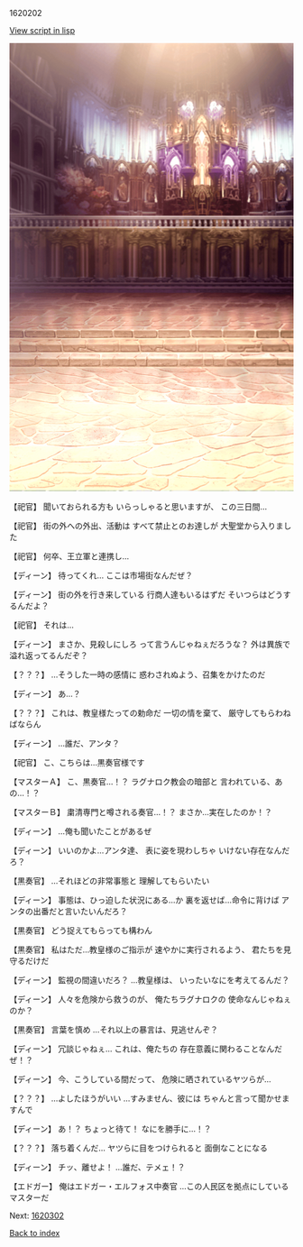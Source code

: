 1620202

[View script in lisp](../scripts/1620202.txt)

![006_church.png](../images/backgrounds/006_church.png)

【祀官】
聞いておられる方も
いらっしゃると思いますが、
この三日間…

【祀官】
街の外への外出、活動は
すべて禁止とのお達しが
大聖堂から入りました

【祀官】
何卒、王立軍と連携し…

【ディーン】
待ってくれ…
ここは市場街なんだぜ？

【ディーン】
街の外を行き来している
行商人達もいるはずだ
そいつらはどうするんだよ？

【祀官】
それは…

【ディーン】
まさか、見殺しにしろ
って言うんじゃねぇだろうな？
外は異族で溢れ返ってるんだぞ？

【？？？】
…そうした一時の感情に
惑わされぬよう、召集をかけたのだ

【ディーン】
あ…？

【？？？】
これは、教皇様たっての勅命だ
一切の情を棄て、
厳守してもらわねばならん

【ディーン】
…誰だ、アンタ？

【祀官】
こ、こちらは…黒奏官様です

【マスターＡ】
こ、黒奏官…！？
ラグナロク教会の暗部と
言われている、あの…！？

【マスターＢ】
粛清専門と噂される奏官…！？
まさか…実在したのか！？

【ディーン】
…俺も聞いたことがあるぜ

【ディーン】
いいのかよ…アンタ達、
表に姿を現わしちゃ
いけない存在なんだろ？

【黒奏官】
…それほどの非常事態と
理解してもらいたい

【ディーン】
事態は、ひっ迫した状況にある…か
裏を返せば…命令に背けば
アンタの出番だと言いたいんだろ？

【黒奏官】
どう捉えてもらっても構わん

【黒奏官】
私はただ…教皇様のご指示が
速やかに実行されるよう、
君たちを見守るだけだ

【ディーン】
監視の間違いだろ？
…教皇様は、
いったいなにを考えてるんだ？

【ディーン】
人々を危険から救うのが、
俺たちラグナロクの
使命なんじゃねぇのか？

【黒奏官】
言葉を慎め
…それ以上の暴言は、見逃せんぞ？

【ディーン】
冗談じゃねぇ…
これは、俺たちの
存在意義に関わることなんだぜ！？

【ディーン】
今、こうしている間だって、
危険に晒されているヤツらが…

【？？？】
…よしたほうがいい
…すみません、彼には
ちゃんと言って聞かせますんで

【ディーン】
あ！？
ちょっと待て！
なにを勝手に…！？

【？？？】
落ち着くんだ…
ヤツらに目をつけられると
面倒なことになる

【ディーン】
チッ、離せよ！
…誰だ、テメェ！？

【エドガー】
俺はエドガー・エルフォス中奏官
…この人民区を拠点にしている
マスターだ

Next: [1620302](1620302.md)

[Back to index](index.md)
